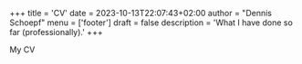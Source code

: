 +++
title = 'CV'
date = 2023-10-13T22:07:43+02:00
author = "Dennis Schoepf"
menu = ['footer']
draft = false
description = 'What I have done so far (professionally).'
+++

My CV

